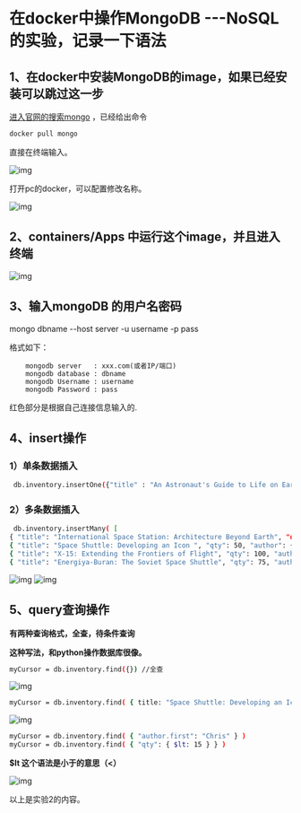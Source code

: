 # 在docker中操作MongoDB ---NoSQL的实验，记录一下语法

## **1、在docker中安装MongoDB的image，如果已经安装可以跳过这一步**

[进入官网的搜索mongo](https://hub.docker.com/_/mongo) ，已经给出命令

```Bash
docker pull mongo
```

直接在终端输入。

![img](http://fileserver.youngbird97.top//statics/editor/45a4e18917de4066b60d36f64083a9f9.png)

打开pc的docker，可以配置修改名称。

![img](http://fileserver.youngbird97.top//statics/editor/a168d80e3e1c493d94c6c2bb79529982.png)

## 2、containers/Apps 中运行这个image，并且进入终端

![img](http://fileserver.youngbird97.top//statics/editor/392250c6bb464ba9a5a1a6aaeeb7a9db.png)

## 3、输入mongoDB 的用户名密码

  mongo dbname --host server -u username -p pass 

格式如下：

```apl
    mongodb server   : xxx.com(或者IP/端口)
    mongodb database : dbname
    mongodb Username : username
    mongodb Password : pass
```

  红色部分是根据自己连接信息输入的.

## 4、insert操作

### **1）单条数据插入**

```Bash
 db.inventory.insertOne({"title" : "An Astronaut's Guide to Life on Earth", "qty" : 100, "author" : { "first" : "Chris", "last" : "Hadfield" } });
```

### **2）多条数据插入**

```Bash
 db.inventory.insertMany( [
{ "title": "International Space Station: Architecture Beyond Earth", "qty": 25, "author": { "first": "David", "last": "Nixon" } },
{ "title": "Space Shuttle: Developing an Icon ", "qty": 50, "author": { "first": "Dennis", "last": "Jenkins" } },
{ "title": "X-15: Extending the Frontiers of Flight", "qty": 100, "author": { "first": "Dennis", "last": "Jenkins" } },
{ "title": "Energiya-Buran: The Soviet Space Shuttle", "qty": 75, "author": { "first": "Bert", "last": "Vis" }}] );
```

![img](http://fileserver.youngbird97.top//statics/editor/2131604bbcf94453985e91e6f82766e9.png)
![img](http://fileserver.youngbird97.top//statics/editor/2eab9f17b2b84bafbf9b27f7a6991f93.png)

## 5、query查询操作

**有两种查询格式，全查，待条件查询**

**这种写法，和python操作数据库很像。**

```Bash
myCursor = db.inventory.find({}) //全查
```

![img](http://fileserver.youngbird97.top//statics/editor/92f5d97cf7b44b61a8dcb86277c25dd2.png)

```Bash
myCursor = db.inventory.find( { title: "Space Shuttle: Developing an Icon"} )   //带条件查询，注意，我在插入的时候title多了一个空格，所以查询的时候少打了空格没查到
```

![img](http://fileserver.youngbird97.top//statics/editor/1ecb158f16ae46ab8bf29f6d2650d3a2.png)

```Bash
myCursor = db.inventory.find( { "author.first": "Chris" } ) 
myCursor = db.inventory.find( { "qty": { $lt: 15 } } )
```

**$lt 这个语法是小于的意思（&lt;）**

![img](http://fileserver.youngbird97.top//statics/editor/343c6d310b184e5cac6f8e0d0a287dba.png)



以上是实验2的内容。